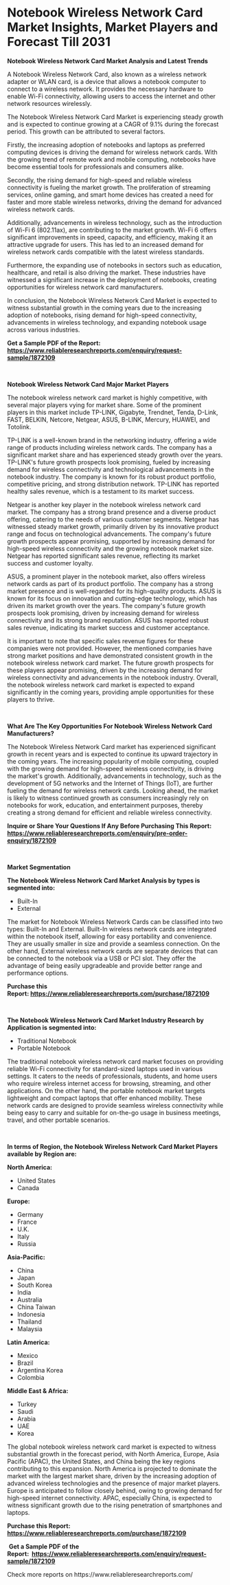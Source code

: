 <p><h1>Notebook Wireless Network Card Market Insights, Market Players and Forecast Till 2031</h1></p><p><strong>Notebook Wireless Network Card Market Analysis and Latest Trends</strong></p>
<p><p>A Notebook Wireless Network Card, also known as a wireless network adapter or WLAN card, is a device that allows a notebook computer to connect to a wireless network. It provides the necessary hardware to enable Wi-Fi connectivity, allowing users to access the internet and other network resources wirelessly.</p><p>The Notebook Wireless Network Card Market is experiencing steady growth and is expected to continue growing at a CAGR of 9.1% during the forecast period. This growth can be attributed to several factors.</p><p>Firstly, the increasing adoption of notebooks and laptops as preferred computing devices is driving the demand for wireless network cards. With the growing trend of remote work and mobile computing, notebooks have become essential tools for professionals and consumers alike.</p><p>Secondly, the rising demand for high-speed and reliable wireless connectivity is fueling the market growth. The proliferation of streaming services, online gaming, and smart home devices has created a need for faster and more stable wireless networks, driving the demand for advanced wireless network cards.</p><p>Additionally, advancements in wireless technology, such as the introduction of Wi-Fi 6 (802.11ax), are contributing to the market growth. Wi-Fi 6 offers significant improvements in speed, capacity, and efficiency, making it an attractive upgrade for users. This has led to an increased demand for wireless network cards compatible with the latest wireless standards.</p><p>Furthermore, the expanding use of notebooks in sectors such as education, healthcare, and retail is also driving the market. These industries have witnessed a significant increase in the deployment of notebooks, creating opportunities for wireless network card manufacturers.</p><p>In conclusion, the Notebook Wireless Network Card Market is expected to witness substantial growth in the coming years due to the increasing adoption of notebooks, rising demand for high-speed connectivity, advancements in wireless technology, and expanding notebook usage across various industries.</p></p>
<p><strong>Get a Sample PDF of the Report:&nbsp; <a href="https://www.reliableresearchreports.com/enquiry/request-sample/1872109">https://www.reliableresearchreports.com/enquiry/request-sample/1872109</a></strong></p>
<p>&nbsp;</p>
<p><strong>Notebook Wireless Network Card Major Market Players</strong></p>
<p><p>The notebook wireless network card market is highly competitive, with several major players vying for market share. Some of the prominent players in this market include TP-LINK, Gigabyte, Trendnet, Tenda, D-Link, FAST, BELKIN, Netcore, Netgear, ASUS, B-LINK, Mercury, HUAWEI, and Totolink.</p><p>TP-LINK is a well-known brand in the networking industry, offering a wide range of products including wireless network cards. The company has a significant market share and has experienced steady growth over the years. TP-LINK's future growth prospects look promising, fueled by increasing demand for wireless connectivity and technological advancements in the notebook industry. The company is known for its robust product portfolio, competitive pricing, and strong distribution network. TP-LINK has reported healthy sales revenue, which is a testament to its market success.</p><p>Netgear is another key player in the notebook wireless network card market. The company has a strong brand presence and a diverse product offering, catering to the needs of various customer segments. Netgear has witnessed steady market growth, primarily driven by its innovative product range and focus on technological advancements. The company's future growth prospects appear promising, supported by increasing demand for high-speed wireless connectivity and the growing notebook market size. Netgear has reported significant sales revenue, reflecting its market success and customer loyalty.</p><p>ASUS, a prominent player in the notebook market, also offers wireless network cards as part of its product portfolio. The company has a strong market presence and is well-regarded for its high-quality products. ASUS is known for its focus on innovation and cutting-edge technology, which has driven its market growth over the years. The company's future growth prospects look promising, driven by increasing demand for wireless connectivity and its strong brand reputation. ASUS has reported robust sales revenue, indicating its market success and customer acceptance.</p><p>It is important to note that specific sales revenue figures for these companies were not provided. However, the mentioned companies have strong market positions and have demonstrated consistent growth in the notebook wireless network card market. The future growth prospects for these players appear promising, driven by the increasing demand for wireless connectivity and advancements in the notebook industry. Overall, the notebook wireless network card market is expected to expand significantly in the coming years, providing ample opportunities for these players to thrive.</p></p>
<p>&nbsp;</p>
<p><strong>What Are The Key Opportunities For Notebook Wireless Network Card Manufacturers?</strong></p>
<p><p>The Notebook Wireless Network Card market has experienced significant growth in recent years and is expected to continue its upward trajectory in the coming years. The increasing popularity of mobile computing, coupled with the growing demand for high-speed wireless connectivity, is driving the market's growth. Additionally, advancements in technology, such as the development of 5G networks and the Internet of Things (IoT), are further fueling the demand for wireless network cards. Looking ahead, the market is likely to witness continued growth as consumers increasingly rely on notebooks for work, education, and entertainment purposes, thereby creating a strong demand for efficient and reliable wireless connectivity.</p></p>
<p><strong>Inquire or Share Your Questions If Any Before Purchasing This Report: <a href="https://www.reliableresearchreports.com/enquiry/pre-order-enquiry/1872109">https://www.reliableresearchreports.com/enquiry/pre-order-enquiry/1872109</a></strong></p>
<p>&nbsp;</p>
<p><strong>Market Segmentation</strong></p>
<p><strong>The Notebook Wireless Network Card Market Analysis by types is segmented into:</strong></p>
<p><ul><li>Built-In</li><li>External</li></ul></p>
<p><p>The market for Notebook Wireless Network Cards can be classified into two types: Built-In and External. Built-In wireless network cards are integrated within the notebook itself, allowing for easy portability and convenience. They are usually smaller in size and provide a seamless connection. On the other hand, External wireless network cards are separate devices that can be connected to the notebook via a USB or PCI slot. They offer the advantage of being easily upgradeable and provide better range and performance options.</p></p>
<p><strong>Purchase this Report:&nbsp;<a href="https://www.reliableresearchreports.com/purchase/1872109">https://www.reliableresearchreports.com/purchase/1872109</a></strong></p>
<p>&nbsp;</p>
<p><strong>The Notebook Wireless Network Card Market Industry Research by Application is segmented into:</strong></p>
<p><ul><li>Traditional Notebook</li><li>Portable Notebook</li></ul></p>
<p><p>The traditional notebook wireless network card market focuses on providing reliable Wi-Fi connectivity for standard-sized laptops used in various settings. It caters to the needs of professionals, students, and home users who require wireless internet access for browsing, streaming, and other applications. On the other hand, the portable notebook market targets lightweight and compact laptops that offer enhanced mobility. These network cards are designed to provide seamless wireless connectivity while being easy to carry and suitable for on-the-go usage in business meetings, travel, and other portable scenarios.</p></p>
<p>&nbsp;</p>
<p><strong>In terms of Region, the Notebook Wireless Network Card Market Players available by Region are:</strong></p>
<p>
    <p> <strong> North America: </strong>
        <ul>
            <li>United States</li>
            <li>Canada</li>
        </ul>
        </p> 
    <p> <strong> Europe: </strong>
        <ul>
            <li>Germany</li>
            <li>France</li>
            <li>U.K.</li>
            <li>Italy</li>
            <li>Russia</li>
        </ul>
        </p> 
    <p> <strong> Asia-Pacific: </strong>
        <ul>
            <li>China</li>
            <li>Japan</li>
            <li>South Korea</li>
            <li>India</li>
            <li>Australia</li>
            <li>China Taiwan</li>
            <li>Indonesia</li>
            <li>Thailand</li>
            <li>Malaysia</li>
        </ul>
        </p> 
    <p> <strong> Latin America: </strong>
        <ul>
            <li>Mexico</li>
            <li>Brazil</li>
            <li>Argentina Korea</li>
            <li>Colombia</li>
        </ul>
        </p> 
    <p> <strong> Middle East & Africa: </strong>
        <ul>
            <li>Turkey</li>
            <li>Saudi</li>
            <li>Arabia</li>
            <li>UAE</li>
            <li>Korea</li>
        </ul>
    </p>
    </p>
<p><p>The global notebook wireless network card market is expected to witness substantial growth in the forecast period, with North America, Europe, Asia Pacific (APAC), the United States, and China being the key regions contributing to this expansion. North America is projected to dominate the market with the largest market share, driven by the increasing adoption of advanced wireless technologies and the presence of major market players. Europe is anticipated to follow closely behind, owing to growing demand for high-speed internet connectivity. APAC, especially China, is expected to witness significant growth due to the rising penetration of smartphones and laptops.</p></p>
<p><strong>Purchase this Report: <a href="https://www.reliableresearchreports.com/purchase/1872109">https://www.reliableresearchreports.com/purchase/1872109</a></strong></p>
<p>&nbsp;<strong>Get a Sample PDF of the Report:&nbsp;&nbsp;<a href="https://www.reliableresearchreports.com/enquiry/request-sample/1872109">https://www.reliableresearchreports.com/enquiry/request-sample/1872109</a></strong></p>
<p><strong></strong></p>
<p>Check more reports on https://www.reliableresearchreports.com/</p>